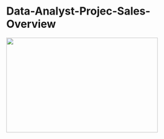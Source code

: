 # Data-Analyst-Projec-Sales-Overview

<img src="https://user-images.githubusercontent.com/53033791/121921193-67f62c00-cd56-11eb-8c82-7baa0a858b89.png" width="400" height="250" />

